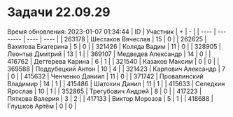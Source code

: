 # Задачи 22.09.29
Время обновления: 2023-01-07 01:34:44
| ID   | Участник | +    | -    |
| ---- | -------- | ---- | ---- |
| 263178 | Шестаков Вячеслав | 15 | 0 |
| 262625 | Вахитова Екатерина | 5 | 0 |
| 321426 | Коляда Вадим | 11 | 0 |
| 328905 | Леонтьв Дмитрий | 13 | 1 |
| 369107 | Медведев Александр | 14 | 0 |
| 416762 | Дегтерева Карина | 6 | 1 |
| 321540 | Казаков Максим | 0 | 0 |
| 369588 | Поддубецкий Антон | 10 | 4 |
| 321423 | Карпович Александр | 7 | 0 |
| 415632 | Ченченко Даниил | 11 | 0 |
| 371742 | Провалинский Владимир | 14 | 1 |
| 415486 | Шатохин Данил | 11 | 1 |
| 415633 | Селедкин Ярослав | 10 | 1 |
| 352865 | Трегубович Андрей | 8 | 0 |
| 417223 | Пяткова Валерия | 3 | 2 |
| 417133 | Виктор Морозов | 5 | 1 |
| 418688 | Глушков Артём | 0 | 0 |
